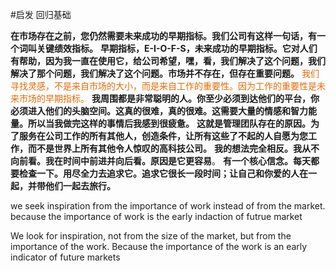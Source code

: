 #启发
回归基础




**在市场存在之前，您仍然需要未来成功的早期指标。我们公司有这样一句话，有一个词叫关键绩效指标。**
**早期指标，E-I-O-F-S，未来成功的早期指标。它对人们有帮助，因为我一直在使用它，给公司希望，嘿，看，我们解决了这个问题，我们解决了那个问题，我们解决了这个问题。市场并不存在，但存在重要问题。**
<font color="#e36c09">我们寻找灵感，不是来自市场的大小，而是来自工作的重要性。因为工作的重要性是未来市场的早期指标。</font>
**我周围都是非常聪明的人。你至少必须到达他们的平台，你必须进入他们的头脑空间。这真的很难，真的很难。这需要大量的情感和智力能量。所以当我做完这样的事情后我感到很疲惫。**
**这就是管理团队存在的原因。为了服务在公司工作的所有其他人，创造条件，让所有这些了不起的人自愿为您工作，而不是世界上所有其他令人惊叹的高科技公司。**
**我的想法完全相反。我从不向前看。我在时间中前进并向后看。原因是它更容易**。
**有一个核心信念。每天都要检查一下。用尽全力去追求它。追求它很长一段时间；让自己和你爱的人在一起，并带他们一起去旅行。**


we seek inspiration from the importance of work instead of from the  market. because the importance of work is the early indaction of futrue market

We look for inspiration, not from the size of the market, but from the importance of the work. Because the importance of the work is an early indicator of future markets